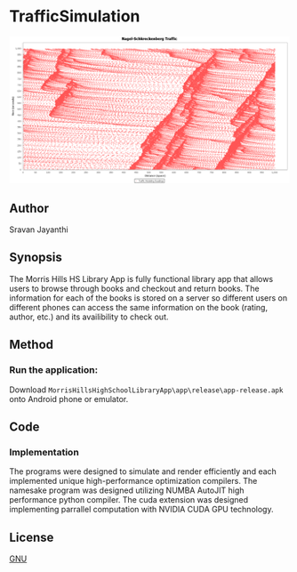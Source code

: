 # TrafficSimulation

![graph.png](https://github.com/SVJayanthi/TrafficSimulation/blob/master/output/NagelSchreckenbergTraffic3.png)

## Author
Sravan Jayanthi

## Synopsis
The Morris Hills HS Library App is fully functional library app that allows users to browse through books and checkout and return books. The information for each of the books is stored on a server so different users on different phones can access the same information on the book (rating, author, etc.) and its availibility to check out. 

## Method

### Run the application:
Download `MorrisHillsHighSchoolLibraryApp\app\release\app-release.apk` 
onto Android phone or emulator.
## Code

### Implementation

The programs were designed to simulate and render efficiently and each implemented unique high-performance optimization compilers. The namesake program was designed utilizing NUMBA AutoJIT high performance python compiler. The cuda extension was designed implementing parrallel computation with NVIDIA CUDA GPU technology. 

## License
[GNU](LICENSE)
